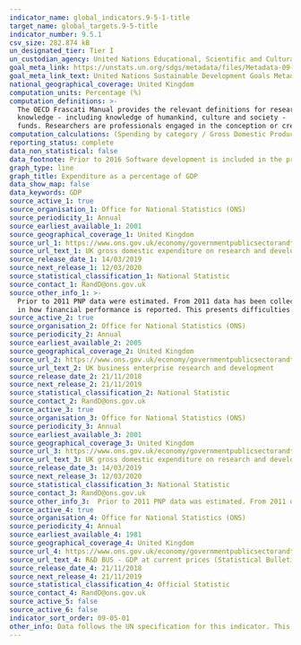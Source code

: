 ```yaml
---
indicator_name: global_indicators.9-5-1-title
target_name: global_targets.9-5-title
indicator_number: 9.5.1
csv_size: 282.874 kB
un_designated_tier: Tier I
un_custodian_agency: United Nations Educational, Scientific and Cultural Organization (UNESCO)
goal_meta_link: https://unstats.un.org/sdgs/metadata/files/Metadata-09-05-01.pdf
goal_meta_link_text: United Nations Sustainable Development Goals Metadata (PDF 382 KB)
national_geographical_coverage: United Kingdom
computation_units: Percentage (%)
computation_definitions: >-
  The OECD Frascati Manual provides the relevant definitions for research and experimental development, gross domestic expenditure on R&D and researchers. Research and experimental development (R&D) comprise creative and systematic work undertaken in order to increase the stock of
  knowledge - including knowledge of humankind, culture and society -  and to devise new applications of available knowledge. Intramural expenditures are all expenditures for R&D performed within a statistical unit or sector of the economy during a specific period, whatever the source of
  funds. Researchers are professionals engaged in the conception or creation of new knowledge, products, processes, methods and systems and also in the management of the projects concerned.
computation_calculations: (Spending by category / Gross Domestic Product) * 100
reporting_status: complete
data_non_statistical: false
data_footnote: Prior to 2016 Software development is included in the product group Computer programming and information service activities. Please note the y axis does not go to 100% for ease of visualisation
graph_type: line
graph_title: Expenditure as a percentage of GDP
data_show_map: false
data_keywords: GDP
source_active_1: true
source_organisation_1: Office for National Statistics (ONS)
source_periodicity_1: Annual
source_earliest_available_1: 2001
source_geographical_coverage_1: United Kingdom
source_url_1: https://www.ons.gov.uk/economy/governmentpublicsectorandtaxes/researchanddevelopmentexpenditure/datasets/ukgrossdomesticexpenditureonresearchanddevelopment
source_url_text_1: UK gross domestic expenditure on research and development dataset
source_release_date_1: 14/03/2019
source_next_release_1: 12/03/2020
source_statistical_classification_1: National Statistic
source_contact_1: RandD@ons.gov.uk
source_other_info_1: >-
  Prior to 2011 PNP data were estimated. From 2011 data has been collected from a biennial survey with non-survey years being estimated using data from survey years. New higher education financial reporting standards starting on or after 1 January 2015 have resulted in significant changes
  in how financial performance is reported. This presents difficulties in comparing results from 2015 onwards with historical trends.
source_active_2: true
source_organisation_2: Office for National Statistics (ONS)
source_periodicity_2: Annual
source_earliest_available_2: 2005
source_geographical_coverage_2: United Kingdom
source_url_2: https://www.ons.gov.uk/economy/governmentpublicsectorandtaxes/researchanddevelopmentexpenditure/datasets/ukbusinessenterpriseresearchanddevelopment
source_url_text_2: UK business enterprise research and development
source_release_date_2: 21/11/2018
source_next_release_2: 21/11/2019
source_statistical_classification_2: National Statistic
source_contact_2: RandD@ons.gov.uk
source_active_3: true
source_organisation_3: Office for National Statistics (ONS)
source_periodicity_3: Annual
source_earliest_available_3: 2001
source_geographical_coverage_3: United Kingdom
source_url_3: https://www.ons.gov.uk/economy/governmentpublicsectorandtaxes/researchanddevelopmentexpenditure/datasets/ukgrossdomesticexpenditureonresearchanddevelopmentregionaltables
source_url_text_3: UK gross domestic expenditure on research and development regional dataset
source_release_date_3: 14/03/2019
source_next_release_3: 12/03/2020
source_statistical_classification_3: National Statistic
source_contact_3: RandD@ons.gov.uk
source_other_info_3:  Prior to 2011 PNP data was estimated. From 2011 data has been collected from a biennial survey with intermediate years being estimated using previous years data.
source_active_4: true
source_organisation_4: Office for National Statistics (ONS)
source_periodicity_4: Annual
source_earliest_available_4: 1981
source_geographical_coverage_4: United Kingdom
source_url_4: https://www.ons.gov.uk/economy/governmentpublicsectorandtaxes/researchanddevelopmentexpenditure/timeseries/dlht/berd
source_url_text_4: R&D BUS - GDP at current prices (Statistical Bulletin)
source_release_date_4: 21/11/2018
source_next_release_4: 21/11/2019
source_statistical_classification_4: Official Statistic 
source_contact_4: RandD@ons.gov.uk
source_active_5: false
source_active_6: false
indicator_sort_order: 09-05-01
other_info: Data follows the UN specification for this indicator. This indicator has been identified in collaboration with topic experts.
---
```

